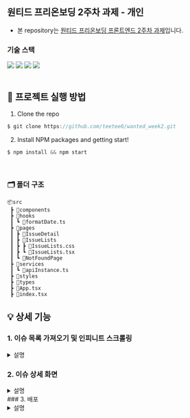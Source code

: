 ## 원티드 프리온보딩 2주차 과제 - 개인

- 본 repository는 [원티드 프리온보딩 프론트엔드 2주차 과제](https://lean-mahogany-686.notion.site/Week-2-a28eb717312a434498ea431d2ff8fc17)입니다.

### 기술 스택

<div>
  <img src="https://img.shields.io/badge/react-61DAFB?style=flat&logo=react&logoColor=white">
  <img src="https://img.shields.io/badge/typescript-3178C6?style=flat&logo=typescript&logoColor=white">
  <img src="https://img.shields.io/badge/axios-5A29E4?style=flat&logo=axios&logoColor=white">
  <img src="https://img.shields.io/badge/react router-CA4245?style=flat&logo=react router&logoColor=white">
</div>
<br />

## 📌 프로젝트 실행 방법

1. Clone the repo

```javascript
$ git clone https://github.com/teetee6/wanted_week2.git
```

2. Install NPM packages and getting start!

```javascript
$ npm install && npm start
```

<br/>

### 🗂️ 폴더 구조

```
📦src
 ┣ 📂components
 ┣ 📂hooks
 ┃ ┗ 📜formatDate.ts
 ┣ 📂pages
 ┃ ┣ 📂IssueDetail
 ┃ ┣ 📂IssueLists
 ┃ ┣ ┣ 📜IssueLists.css
 ┃ ┣ ┗ 📜IssueLists.tsx
 ┃ ┗ 📂NotFoundPage
 ┣ 📂services
 ┃ ┗ 📜apiInstance.ts
 ┣ 📂styles
 ┣ 📂types
 ┣ 📜App.tsx
 ┣ 📜index.tsx
```

## 💡 상세 기능

### 1. 이슈 목록 가져오기 및 인피니트 스크롤링

<details>
  <summary>설명</summary>
  <div>
  
```jsx
export function getIssues(page: number, perPage: number) {
  return apiInstance
    .get('/issues', {
      params: {
        state: 'open',
        sort: 'comments',
        per_page: perPage,
        page: page,
      },
    })
    .then(res => res.data)
    .catch(() => {
      return [];
    });
}
```

이슈 목록들을 현재 페이지(page)에서부터 페이지 갯수(perPage=10개)만큼 가져옵니다.

```jsx
useEffect(() => {
  async function fetchIssues() {
    try {
      const response = await getIssues(currentPage, perPage);
      if (response.length === 0) {
        setHasMore(false);
      } else {
        setIssues(prevIssues => [...prevIssues, ...response]);
        setCurrentPage(prevPage => prevPage + 1);
      }
      setLoading(false);
    } catch (error) {
      console.error('Error fetching issues:', error);
      setLoading(false);
    }
  }
  if (hasMore && loading) {
    fetchIssues();
  }
}, [currentPage, loading, hasMore]);
```

가져온 이슈들을 issues state에 넣고 loading state를 false로 하여 loading UI가 안보이도록 설정합니다. 만약 읽어온 데이터가 0개라면 더 읽어온 데이터가 없다는 의미로서 hasMore state 를 false로 설정합니다.

```jsx
useEffect(() => {
  function handleScroll() {
    if (
      window.innerHeight + document.documentElement.scrollTop + 100 >=
      document.documentElement.offsetHeight
    ) {
      if (!loading && hasMore) {
        setLoading(true);
      }
    }
  }
  window.addEventListener('scroll', handleScroll);
  return () => window.removeEventListener('scroll', handleScroll);
}, [loading, hasMore]);
```

스크롤이 화면 아래에 적정수준 이하까지 내려가있을때 더 읽을 데이터가 있다면, loading state를 true로 설정하고 다시 위의 로직(fetchIssues함수)가 호출됩니다.

  </div>
</details>

### 2. 이슈 상세 화면

<details>
  <summary>설명</summary>
  <div>

```js
export function getIssue(issueNumber: number) {
  return apiInstance
    .get(`/issues/${issueNumber}`)
    .then(res => res.data)
    .catch(() => {
      return {};
    });
}
```

이슈 상세정보를 가져옵니다

```js
function formatDate(dateString: string) {
  const date = new Date(dateString);
  const year = date.getFullYear();
  const month = (date.getMonth() + 1).toString().padStart(2, '0');
  const day = date.getDate().toString().padStart(2, '0');
  return `${year}년 ${month}월 ${day}일`;
}
```

"2023-08-30T00:11:59Z" 구조를 "2023년 08월 30일"구조로 바꿔 반환하는 구조입니다.

```js
import ReactMarkdown from 'react-markdown';
...(코드생략)
<ReactMarkdown>{issue.body}</ReactMarkdown>
```

마크다운 라이브러리를 사용하였습니다.

</div>
</details>
### 3. 배포

<details>
  <summary>설명</summary>
  <div>
AWS S3 배포 및 Github Action을 통해 Repository Push(merge) 시 main 브랜치에 배포 자동화를 하였습니다.

```yaml
name: CI/CD-12th

on:
  push:
    branches:
      - main

jobs:
  cicd:
    runs-on: ubuntu-latest
    steps:
      - uses: actions/checkout@v3
        with:
          ref: 'main'
      - run: npm ci
      - run: npm run test
      - run: echo "REACT_APP_GITHUB_TOKEN=${{ secrets.REACT_APP_GITHUB_TOKEN }}" >> .env.local
      - run: npm run build
      - name: deploy to s3
        uses: jakejarvis/s3-sync-action@master
        with:
          args: --delete
        env:
          AWS_S3_BUCKET: ${{ secrets.AWS_S3_BUCKET }}
          AWS_ACCESS_KEY_ID: ${{ secrets.AWS_ACCESS_KEY_ID }}
          AWS_SECRET_ACCESS_KEY: ${{ secrets.AWS_SECRET_ACCESS_KEY }}
          AWS_REGION: 'ap-northeast-2'
          SOURCE_DIR: 'build'
```

  </div>

<details>
<div>
빌드하기전 react-create-app은 .env.local에 process.env로 환경변수를 설정하므로 해당 파일에 echo명령어로 출력해줍니다.
</div>
